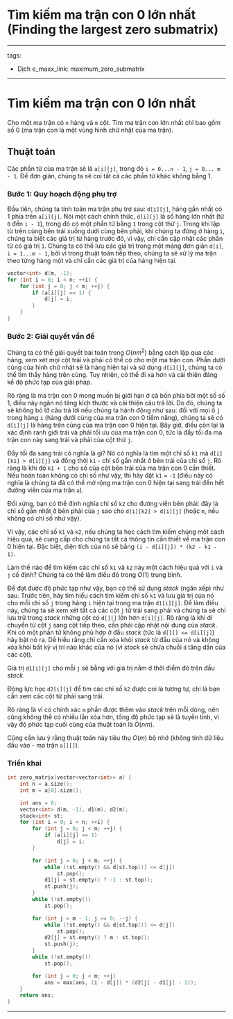 # Tìm kiếm ma trận con 0 lớn nhất (Finding the largest zero submatrix)

---
tags:
  - Dịch
e_maxx_link: maximum_zero_submatrix
---

# Tìm kiếm ma trận con 0 lớn nhất

Cho một ma trận có `n` hàng và `m` cột. Tìm ma trận con lớn nhất chỉ bao gồm số 0 (ma trận con là một vùng hình chữ nhật của ma trận).

## Thuật toán

Các phần tử của ma trận sẽ là `a[i][j]`, trong đó `i = 0...n - 1`, `j = 0... m - 1`. Để đơn giản, chúng ta sẽ coi tất cả các phần tử khác không bằng 1.

### Bước 1: Quy hoạch động phụ trợ

Đầu tiên, chúng ta tính toán ma trận phụ trợ sau: `d[i][j]`, hàng gần nhất có 1 phía trên `a[i][j]`. Nói một cách chính thức, `d[i][j]` là số hàng lớn nhất (từ `0` đến `i - 1`), trong đó có một phần tử bằng `1` trong cột thứ `j`.
Trong khi lặp từ trên cùng bên trái xuống dưới cùng bên phải, khi chúng ta đứng ở hàng `i`, chúng ta biết các giá trị từ hàng trước đó, vì vậy, chỉ cần cập nhật các phần tử có giá trị `1`. Chúng ta có thể lưu các giá trị trong một mảng đơn giản `d[i]`, `i = 1...m - 1`, bởi vì trong thuật toán tiếp theo, chúng ta sẽ xử lý ma trận theo từng hàng một và chỉ cần các giá trị của hàng hiện tại.

```cpp
vector<int> d(m, -1);
for (int i = 0; i < n; ++i) {
    for (int j = 0; j < m; ++j) {
        if (a[i][j] == 1) {
            d[j] = i;
        }
    }
}
```

### Bước 2: Giải quyết vấn đề

Chúng ta có thể giải quyết bài toán trong $O(n m^2)$ bằng cách lặp qua các hàng, xem xét mọi cột trái và phải có thể có cho một ma trận con. Phần dưới cùng của hình chữ nhật sẽ là hàng hiện tại và sử dụng `d[i][j]`, chúng ta có thể tìm thấy hàng trên cùng. Tuy nhiên, có thể đi xa hơn và cải thiện đáng kể độ phức tạp của giải pháp.

Rõ ràng là ma trận con 0 mong muốn bị giới hạn ở cả bốn phía bởi một số số 1, điều này ngăn nó tăng kích thước và cải thiện câu trả lời. Do đó, chúng ta sẽ không bỏ lỡ câu trả lời nếu chúng ta hành động như sau: đối với mọi ô `j` trong hàng `i` (hàng dưới cùng của ma trận con 0 tiềm năng), chúng ta sẽ có `d[i][j]` là hàng trên cùng của ma trận con 0 hiện tại. Bây giờ, điều còn lại là xác định ranh giới trái và phải tối ưu của ma trận con 0, tức là đẩy tối đa ma trận con này sang trái và phải của cột thứ `j`.

Đẩy tối đa sang trái có nghĩa là gì? Nó có nghĩa là tìm một chỉ số `k1` mà `d[i][k1] > d[i][j]` và đồng thời `k1` - chỉ số gần nhất ở bên trái của chỉ số `j`. Rõ ràng là khi đó `k1 + 1` cho số của cột bên trái của ma trận con 0 cần thiết. Nếu hoàn toàn không có chỉ số như vậy, thì hãy đặt `k1` = `-1` (điều này có nghĩa là chúng ta đã có thể mở rộng ma trận con 0 hiện tại sang trái đến hết đường viền của ma trận `a`).

Đối xứng, bạn có thể định nghĩa chỉ số `k2` cho đường viền bên phải: đây là chỉ số gần nhất ở bên phải của `j` sao cho `d[i][k2] > d[i][j]` (hoặc `m`, nếu không có chỉ số như vậy).

Vì vậy, các chỉ số `k1` và `k2`, nếu chúng ta học cách tìm kiếm chúng một cách hiệu quả, sẽ cung cấp cho chúng ta tất cả thông tin cần thiết về ma trận con 0 hiện tại. Đặc biệt, diện tích của nó sẽ bằng `(i - d[i][j]) * (k2 - k1 - 1)`.

Làm thế nào để tìm kiếm các chỉ số `k1` và `k2` này một cách hiệu quả với `i` và `j` cố định? Chúng ta có thể làm điều đó trong $O(1)$ trung bình.

Để đạt được độ phức tạp như vậy, bạn có thể sử dụng _stack_ (ngăn xếp) như sau. Trước tiên, hãy tìm hiểu cách tìm kiếm chỉ số `k1` và lưu giá trị của nó cho mỗi chỉ số `j` trong hàng `i` hiện tại trong ma trận `d1[i][j]`. Để làm điều này, chúng ta sẽ xem xét tất cả các cột `j` từ trái sang phải và chúng ta sẽ chỉ lưu trữ trong _stack_ những cột có `d[][]` lớn hơn `d[i][j]`. Rõ ràng là khi di chuyển từ cột `j` sang cột tiếp theo, cần phải cập nhật nội dung của _stack_. Khi có một phần tử không phù hợp ở đầu _stack_ (tức là `d[][] <= d[i][j]`) hãy bật nó ra. Dễ hiểu rằng chỉ cần xóa khỏi _stack_ từ đầu của nó và không xóa khỏi bất kỳ vị trí nào khác của nó (vì _stack_ sẽ chứa chuỗi `d` tăng dần của các cột).

Giá trị `d1[i][j]` cho mỗi `j` sẽ bằng với giá trị nằm ở thời điểm đó trên đầu _stack_.

Động lực học `d2[i][j]` để tìm các chỉ số `k2` được coi là tương tự, chỉ là bạn cần xem các cột từ phải sang trái.

Rõ ràng là vì có chính xác `m` phần được thêm vào _stack_ trên mỗi dòng, nên cũng không thể có nhiều lần xóa hơn, tổng độ phức tạp sẽ là tuyến tính, vì vậy độ phức tạp cuối cùng của thuật toán là $O(nm)$.

Cũng cần lưu ý rằng thuật toán này tiêu thụ $O(m)$ bộ nhớ (không tính dữ liệu đầu vào - ma trận `a[][]`).

### Triển khai

```cpp
int zero_matrix(vector<vector<int>> a) {
    int n = a.size();
    int m = a[0].size();

    int ans = 0;
    vector<int> d(m, -1), d1(m), d2(m);
    stack<int> st;
    for (int i = 0; i < n; ++i) {
        for (int j = 0; j < m; ++j) {
            if (a[i][j] == 1)
                d[j] = i;
        }

        for (int j = 0; j < m; ++j) {
            while (!st.empty() && d[st.top()] <= d[j])
                st.pop();
            d1[j] = st.empty() ? -1 : st.top();
            st.push(j);
        }
        while (!st.empty())
            st.pop();

        for (int j = m - 1; j >= 0; --j) {
            while (!st.empty() && d[st.top()] <= d[j])
                st.pop();
            d2[j] = st.empty() ? m : st.top();
            st.push(j);
        }
        while (!st.empty())
            st.pop();

        for (int j = 0; j < m; ++j)
            ans = max(ans, (i - d[j]) * (d2[j] - d1[j] - 1));
    }
    return ans;
}
```

---


